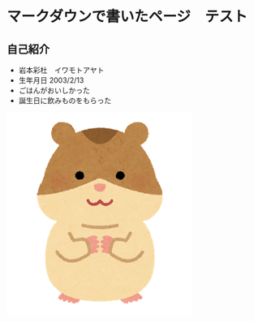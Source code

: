 # マークダウンで書いたページ　テスト

## 自己紹介
- 岩本彩杜　イワモトアヤト
- 生年月日 2003/2/13
- ごはんがおいしかった
- 誕生日に飲みものをもらった

![ごはん](/img/ham.png)
